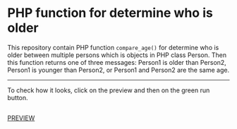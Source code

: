 # PHP function for determine who is older
This repository contain PHP function `compare_age()` for determine who is older between multiple persons which is objects in PHP class Person. Then this function returns one of three messages: Person1 is older than Person2, Person1 is younger than Person2, or Person1 and Person2 are the same age.

---

To check how it looks, click on the preview and then on the green run button.
##
[PREVIEW](https://replit.com/@MirnesGlamocic/PHP-function-for-compare-age?v=1)
